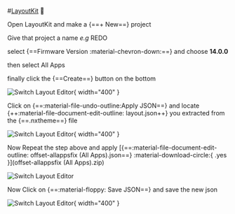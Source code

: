 #[LayoutKit](https://github.com/ThemezerNX/LayoutKit) :link:

Open LayoutKit and make a {==+ New==} project

Give that project a name *e.g* REDO
 
select {==Firmware Version :material-chevron-down:==} and choose **14.0.0**

then select  All Apps

finally click the {==Create==} button on the bottom

![Switch Layout Editor](<img/flaunch/sw-lay-ed-kit1.png>){ width="400" }

Click on {==:material-file-undo-outline:Apply JSON==} and locate {++:material-file-document-edit-outline: layout.json++} you extracted from the {==.nxtheme==} file

![Switch Layout Editor](<img/flaunch/sw-lay-ed-kit2.png>){ width="400" }

Now Repeat the step above and apply  [{==:material-file-document-edit-outline: offset-allappsfix (All Apps).json==} :material-download-circle:{ .yes }](offset-allappsfix (All Apps).zip)

![Switch Layout Editor](<img/flaunch/sw-lay-ed-kit3.png>)

Now Click on {==:material-floppy: Save JSON==} and save the new json 

![Switch Layout Editor](<img/flaunch/sw-lay-ed-kit4.png>){ width="400" }
